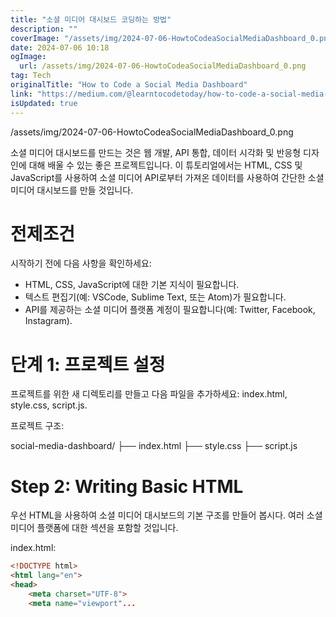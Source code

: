 ```yaml
---
title: "소셜 미디어 대시보드 코딩하는 방법"
description: ""
coverImage: "/assets/img/2024-07-06-HowtoCodeaSocialMediaDashboard_0.png"
date: 2024-07-06 10:18
ogImage: 
  url: /assets/img/2024-07-06-HowtoCodeaSocialMediaDashboard_0.png
tag: Tech
originalTitle: "How to Code a Social Media Dashboard"
link: "https://medium.com/@learntocodetoday/how-to-code-a-social-media-dashboard-1b1a2c8e9c40"
isUpdated: true
---
```




/assets/img/2024-07-06-HowtoCodeaSocialMediaDashboard_0.png

소셜 미디어 대시보드를 만드는 것은 웹 개발, API 통합, 데이터 시각화 및 반응형 디자인에 대해 배울 수 있는 좋은 프로젝트입니다. 이 튜토리얼에서는 HTML, CSS 및 JavaScript를 사용하여 소셜 미디어 API로부터 가져온 데이터를 사용하여 간단한 소셜 미디어 대시보드를 만들 것입니다.

# 전제조건

시작하기 전에 다음 사항을 확인하세요:

<div class="content-ad"></div>

- HTML, CSS, JavaScript에 대한 기본 지식이 필요합니다.
- 텍스트 편집기(예: VSCode, Sublime Text, 또는 Atom)가 필요합니다.
- API를 제공하는 소셜 미디어 플랫폼 계정이 필요합니다(예: Twitter, Facebook, Instagram).

# 단계 1: 프로젝트 설정

프로젝트를 위한 새 디렉토리를 만들고 다음 파일을 추가하세요: index.html, style.css, script.js.

프로젝트 구조:

<div class="content-ad"></div>

social-media-dashboard/
├── index.html
├── style.css
├── script.js

# Step 2: Writing Basic HTML

우선 HTML을 사용하여 소셜 미디어 대시보드의 기본 구조를 만들어 봅시다. 여러 소셜 미디어 플랫폼에 대한 섹션을 포함할 것입니다.

index.html:

<div class="content-ad"></div>

```html
<!DOCTYPE html>
<html lang="en">
<head>
    <meta charset="UTF-8">
    <meta name="viewport"...
```
